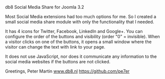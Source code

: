 db8 Social Media Share
for Joomla 3.2

Most Social Media extensions had too much options for me. 
So I created a small social media share module with only 
the functionality that I needed.

It has 4 icons for Twitter, Facebook, LinkedIn and Google+.
You can configure the order of the buttons and visibility 
(order "0" = invisible). When a visitor clicks on one of 
the buttons, it opens a small window where the visitor can 
change the text with link to your page.

It does not use JavaScript, nor does it communicate any 
information to the social media websites if the buttons 
are not clicked.

Greetings,
Peter Martin
www.db8.nl
https://github.com/pe7er
